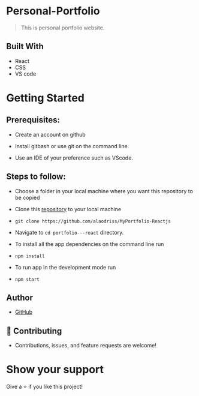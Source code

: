 # Personal-Portfolio
> This is personal portfolio website.

## Built With

- React
- CSS
- VS code

# Getting Started
## Prerequisites:


- Create an account on github

- Install gitbash or use git on the command line.

- Use an IDE of your preference such as VScode.

## Steps to follow:

- Choose a folder in your local machine where you want this repository to be copied

- Clone this [repository](https://github.com/alaodriss/MyPortfolio-Reactjs) to your local machine 
- ```
  git clone https://github.com/alaodriss/MyPortfolio-Reactjs
  ```

- Navigate to `cd portfolio---react`  directory.

- To install all the app dependencies on the command line run
- ```
  npm install
  ``` 
- To run app in the development mode run 
- ```
  npm start
  ```


## Author

- [GitHub](hhttps://github.com/alaodriss)

## 🤝 Contributing
- Contributions, issues, and feature requests are welcome!

# Show your support
Give a ⭐ if you like this project!

